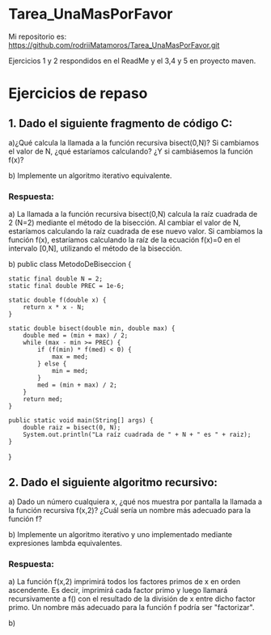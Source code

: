 # Tarea_UnaMasPorFavor
Mi repositorio es: https://github.com/rodriiMatamoros/Tarea_UnaMasPorFavor.git

Ejercicios 1 y 2 respondidos en el ReadMe y el 3,4 y 5 en proyecto maven.

# Ejercicios de repaso
## 1. Dado el siguiente fragmento de código C:

a)¿Qué calcula la llamada a la función recursiva bisect(0,N)? Si cambiamos el valor de N, ¿qué estaríamos calculando? ¿Y si cambiásemos la función f(x)?

b) Implemente un algoritmo iterativo equivalente.

### Respuesta:

a) La llamada a la función recursiva bisect(0,N) calcula la raíz cuadrada de 2 (N=2) mediante el método de la bisección. 
Al cambiar el valor de N, estaríamos calculando la raíz cuadrada de ese nuevo valor. Si cambiamos la función f(x), estaríamos
calculando la raíz de la ecuación f(x)=0 en el intervalo [0,N], utilizando el método de la bisección.

b) public class MetodoDeBiseccion {

    static final double N = 2;
    static final double PREC = 1e-6;

    static double f(double x) {
        return x * x - N;
    }

    static double bisect(double min, double max) {
        double med = (min + max) / 2;
        while (max - min >= PREC) {
            if (f(min) * f(med) < 0) {
                max = med;
            } else {
                min = med;
            }
            med = (min + max) / 2;
        }
        return med;
    }

    public static void main(String[] args) {
        double raiz = bisect(0, N);
        System.out.println("La raíz cuadrada de " + N + " es " + raiz);
    }
}


## 2. Dado el siguiente algoritmo recursivo:

a) Dado un número cualquiera x, ¿qué nos muestra por pantalla la llamada a la función recursiva f(x,2)? ¿Cuál sería un nombre más adecuado para la función f?

b) Implemente un algoritmo iterativo y uno implementado mediante expresiones lambda equivalentes.

### Respuesta:

a) La función f(x,2) imprimirá todos los factores primos de x en orden ascendente. Es decir, imprimirá cada factor primo y luego llamará recursivamente a f() con el resultado de la división de x entre dicho factor primo. Un nombre más adecuado para la función f podría ser "factorizar".

b) 
